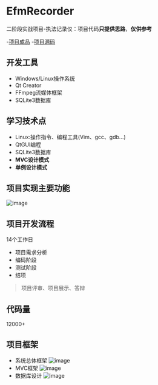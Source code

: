# EfmRecorder
二阶段实战项目-执法记录仪：项目代码**只提供思路**，**仅供参考**

-[项目成品](https://github.com/NightBonsai/EfmRecorder/tree/main/EfmRecorder)
-[项目源码](https://github.com/NightBonsai/EfmRecorder/tree/main/src)

## 开发工具
- Windows/Linux操作系统
- Qt Creator
- FFmpeg流媒体框架
- SQLite3数据库

## 学习技术点
- Linux:操作指令、编程工具(Vim、gcc、gdb...)
- QtGUI编程
- SQLite3数据库
- **MVC设计模式**
- **单例设计模式**

## 项目实现主要功能
![image](https://user-images.githubusercontent.com/107353989/210955069-94199a62-10a6-4331-8a53-cef1b467c5aa.png)

## 项目开发流程
14个工作日
- 项目需求分析
- 编码阶段
- 测试阶段
- 结项
> 项目评审、项目展示、答辩

## 代码量
12000+

## 项目框架
- 系统总体框架
![image](https://user-images.githubusercontent.com/107353989/210955237-f60724ec-d7ba-493b-add6-0a7ec42200bc.png)
- MVC框架
![image](https://user-images.githubusercontent.com/107353989/210955309-2d28ab61-7cd2-4011-819d-659da7765437.png)
- 数据库设计
![image](https://user-images.githubusercontent.com/107353989/210955361-582ecd62-f9f5-4d4c-9e23-1718f63a5ee3.png)
